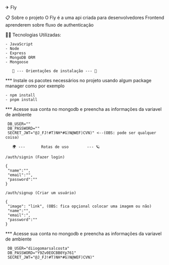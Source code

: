 ✈ Fly

📋 Sobre o projeto
O Fly é a uma api criada para desenvolvedores Frontend aprenderem sobre fluxo de authenticação

👨‍💻 Tecnologias Utilizadas:
```
- JavaScript
- Node
- Express
- MongoDB ORM
- Mongoose
```

       📜 --- Orientações de instalação --- 📜
*** Instale os pacotes necessários no projeto usando algum package manager como por exemplo
```
- npm install
- pnpm install
```
*** Acesse sua conta no mongodb e preencha as informações da variavel de ambiente
```
 DB_USER=""
 DB_PASSWORD=""
 SECRET_JWT="@J_FJ!#T)NH*#G)N@WEF)CVN)" <--(OBS: pode ser qualquer coisa)
```
       🌍 ---       Rotas de uso        --- 🪐
```
/auth/signin (Fazer login)

{
 "name":"",
 "email":"",
 "password":""
}
```
```
/auth/signup (Criar um usuário)

{
 "image": "link", (OBS: fica opçional colocar uma imagem ou não)
 "name":"",
 "email":",
 "password":""
}
```
*** Acesse sua conta no mongodb e preencha as informações da variavel de ambiente
```
 DB_USER="diiogomarsalcosta"
 DB_PASSWORD="Y9Zv0EOCBB0Yp761"
 SECRET_JWT="@J_FJ!#T)NH*#G)N@WEF)CVN)"
```
   
